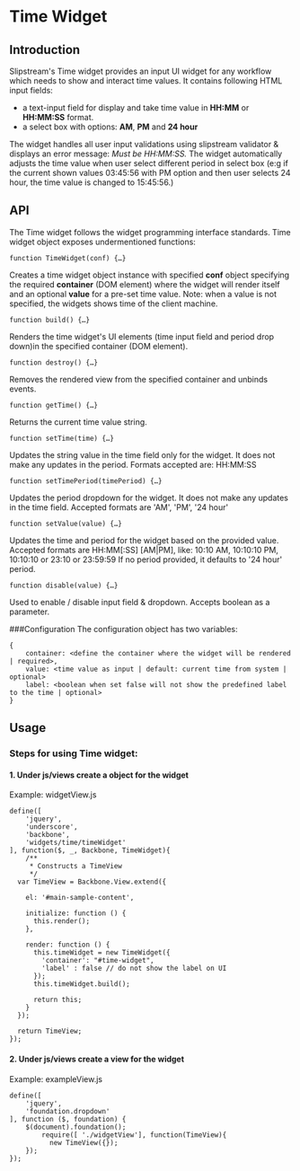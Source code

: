 # Time Widget

## Introduction
Slipstream's Time widget provides an input UI widget for any workflow which needs to show and interact time values. It contains following HTML input fields: 
* a text-input field for display and take time value in __HH:MM__ or __HH:MM:SS__ format. 
* a select box with options: __AM__, __PM__ and __24 hour__

The widget handles all user input validations using slipstream validator & displays an error message: *Must be HH:MM:SS.* The widget automatically adjusts the time value when user select different period in select box (e:g if the current shown values 03:45:56 with PM option and then user selects 24 hour, the time value is changed to 15:45:56.)

## API
The Time widget follows the widget programming interface standards.
Time widget object exposes undermentioned functions:

```
function TimeWidget(conf) {…}
```

Creates a time widget object instance with specified __conf__ object specifying the required __container__ (DOM element) where the widget will render itself and an optional __value__ for a pre-set time value. Note: when a value is not specified, the widgets shows time of the client machine.


```
function build() {…}
```

Renders the time widget's UI elements (time input field and period drop down)in the specified container (DOM element).


```
function destroy() {…}
```

Removes the rendered view from the specified container and unbinds events.


```
function getTime() {…}
```

Returns the current time value string.


```
function setTime(time) {…}
```

Updates the string value in the time field only for the widget. It does not make any updates in the period. Formats accepted are: HH:MM:SS


```
function setTimePeriod(timePeriod) {…}
```

Updates the period dropdown for the widget. It does not make any updates in the time field.
Accepted formats are 'AM', 'PM', '24 hour'


```
function setValue(value) {…}
```

Updates the time and period for the widget based on the provided value. Accepted formats are
HH:MM[:SS] [AM|PM], like: 10:10 AM, 10:10:10 PM, 10:10:10 or 23:10 or 23:59:59
If no period provided, it defaults to '24 hour' period.



```
function disable(value) {…}
```

Used to enable / disable input field & dropdown. Accepts boolean as a parameter.


###Configuration
The configuration object has two variables:

```
{
	container: <define the container where the widget will be rendered | required>,
	value: <time value as input | default: current time from system | optional>
	label: <boolean when set false will not show the predefined label to the time | optional>
}
```

## Usage
### Steps for using Time widget:
#### 1. Under js/views create a object for the widget

Example: widgetView.js

```
define([
    'jquery',
    'underscore',
    'backbone',
    'widgets/time/timeWidget'
], function($, _, Backbone, TimeWidget){
    /**
     * Constructs a TimeView
     */
  var TimeView = Backbone.View.extend({

    el: '#main-sample-content',

    initialize: function () {
      this.render();
    },

    render: function () {
      this.timeWidget = new TimeWidget({
        'container': "#time-widget",
        'label' : false // do not show the label on UI
      });
      this.timeWidget.build();

      return this;
    }
  });

  return TimeView;
});
```

#### 2. Under js/views create a view for the widget

Example: exampleView.js

```
define([
    'jquery',
    'foundation.dropdown'
], function ($, foundation) {
    $(document).foundation();
        require([ './widgetView'], function(TimeView){
          new TimeView({});
    });
});
```